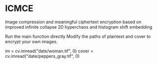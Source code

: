 # ICMCE

Image compression and meaningful ciphertext encryption based on improved infinite collapse 2D hyperchaos and histogram shift embedding

Run the main function directly
Modify the paths of plaintext and cover to encrypt your own images.

im = cv.imread("date/woman.tif", 0)
cover = cv.imread("date/peppers_gray.tif", 0)
